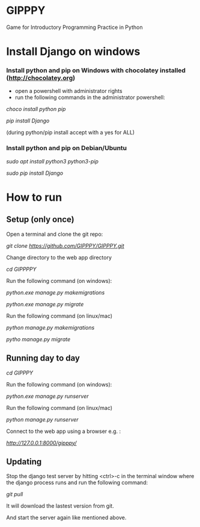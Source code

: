 # GIPPPY
Game for Introductory Programming Practice in Python

# Install Django on windows

### Install python and pip on Windows with chocolatey installed (http://chocolatey.org)

* open a powershell with administrator rights
* run the following commands in the administrator powershell:


*choco install python pip*

*pip install Django*

(during python/pip install accept with a yes for ALL) 

### Install python and pip on Debian/Ubuntu

*sudo apt install python3 python3-pip*

*sudo pip install Django*

# How to run

## Setup (only once)
Open a terminal and clone the git repo:

*git clone https://github.com/GIPPPY/GIPPPY.git*

Change directory to the web app directory

*cd GIPPPPY*

Run the following command (on windows):

*python.exe manage.py makemigrations*

*python.exe manage.py migrate*

Run the following command (on linux/mac)

*python manage.py makemigrations*

*pytho manage.py migrate*

## Running day to day 
*cd GIPPPY*


Run the following command (on windows):

*python.exe manage.py runserver*

Run the following command (on linux/mac)

*python manage.py runserver*

Connect to the web app using a browser e.g. :

*http://127.0.0.1:8000/gipppy/*

## Updating
Stop the django test server by hitting \<ctrl>-c in the terminal window where the django process runs and 
run the following command:

*git pull*

It will download the lastest version from git.

And start the server again like mentioned above.


